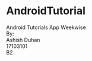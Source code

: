 # AndroidTutorial
Android Tutorials App Weekwise <br/>
By: <br/>
Ashish Duhan<br/>
17103101 <br/>
B2

